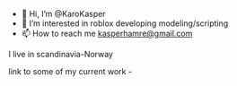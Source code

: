 - 👋 Hi, I’m @KaroKasper
- 👀 I’m interested in roblox developing modeling/scripting
- 📫 How to reach me kasperhamre@gmail.com 

I live in scandinavia-Norway
   
   link to some of my current work -
   
   
